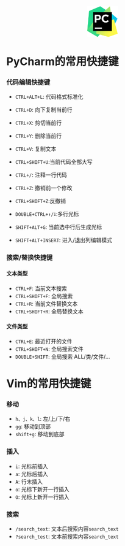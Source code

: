 <div align=center>    
<a href="https://www.jetbrains.com/pycharm/"><img src="https://raw.githubusercontent.com/xxrBear/image/master/logo.png" width="80" height="80"></a>
</div>

#  PyCharm的常用快捷键


### 代码编辑快捷键

- `CTRL+ALT+L`:  代码格式标准化
- `CTRL+D`:      向下复制当前行
- `CTRL+X`:      剪切当前行
- `CTRL+Y`:      删除当前行
- `CTRL+V`:      复制文本
- `CTRL+SHIFT+U`:当前代码全部大写
- `CTRL+/`:      注释一行代码
- `CTRL+Z`:      撤销前一个修改
- `CTRL+SHIFT+Z`:反撤销
- `DOUBLE+CTRL+↑/ↆ`:多行光标  
- `SHIFT+ALT+G`: 当前选中行后生成光标

- `SHIFT+ALT+INSERT`: 进入/退出列编辑模式

### 搜索/替换快捷键

#### 文本类型
- `CTRL+F`:      当前文本搜索
- `CTRL+SHIFT+F`: 全局搜索
- `CTRL+R`: 当前文件替换文本
- `CTRL+SHIFT+R`: 全局替换文本

#### 文件类型
- `CTRL+E`: 最近打开的文件
- `CTRL+SHIFT+N`: 全局搜索文件
- `DOUBLE+SHIFT`: 全局搜索 ALL/类/文件/...


# Vim的常用快捷键

### 移动
- `h、j、k、l`: 左/上/下/右
- `gg`:        移动到顶部
- `shift+g`:   移动到底部

### 插入
- `i`: 光标前插入
- `a`: 光标后插入
- `A`: 行末插入
- `o`: 光标下新开一行插入
- `O`: 光标上新开一行插入

### 搜索
- `/search_text`: 文本后搜索内容`search_text`
- `?search_test`: 文本前搜索内容`search_text`
